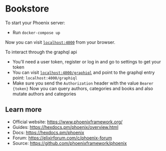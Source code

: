 # Bookstore

To start your Phoenix server:
  * Run `docker-compose up`

Now you can visit [`localhost:4000`](http://localhost:4000) from your browser.

To interact through the graphql api
  * You'll need a user token, register or log in and go to settings to get your token
  * You can visit [`localhost:4000/graphiql`](http://localhost:4000/graphiql) and point to the graphql entry point: `localhost:4000/graphiql`
  * Make sure you send the `Authorization` header with the value `Bearer {token}`
Now you can query authors, categories and books and also mutate authors and categories

## Learn more

  * Official website: https://www.phoenixframework.org/
  * Guides: https://hexdocs.pm/phoenix/overview.html
  * Docs: https://hexdocs.pm/phoenix
  * Forum: https://elixirforum.com/c/phoenix-forum
  * Source: https://github.com/phoenixframework/phoenix

